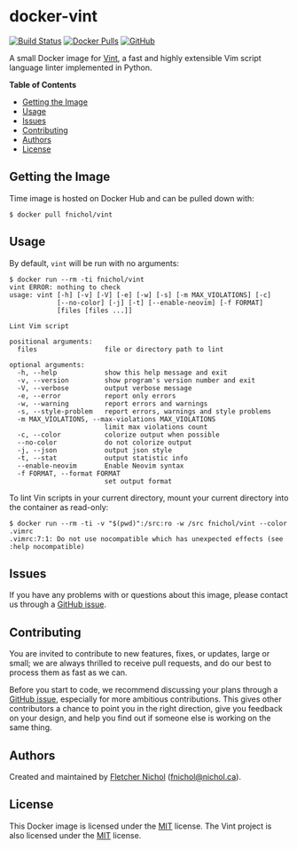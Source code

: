 # docker-vint

[![Build Status][build-badge]][build] [![Docker Pulls][docker-badge]][docker]
[![GitHub][github-badge]][github]

A small Docker image for [Vint][], a fast and highly extensible Vim script
language linter implemented in Python.

**Table of Contents**

<!-- toc -->

- [Getting the Image](#getting-the-image)
- [Usage](#usage)
- [Issues](#issues)
- [Contributing](#contributing)
- [Authors](#authors)
- [License](#license)

<!-- tocstop -->

## Getting the Image

Time image is hosted on Docker Hub and can be pulled down with:

```console
$ docker pull fnichol/vint
```

## Usage

By default, `vint` will be run with no arguments:

```console
$ docker run --rm -ti fnichol/vint
vint ERROR: nothing to check
usage: vint [-h] [-v] [-V] [-e] [-w] [-s] [-m MAX_VIOLATIONS] [-c]
            [--no-color] [-j] [-t] [--enable-neovim] [-f FORMAT]
            [files [files ...]]

Lint Vim script

positional arguments:
  files                 file or directory path to lint

optional arguments:
  -h, --help            show this help message and exit
  -v, --version         show program's version number and exit
  -V, --verbose         output verbose message
  -e, --error           report only errors
  -w, --warning         report errors and warnings
  -s, --style-problem   report errors, warnings and style problems
  -m MAX_VIOLATIONS, --max-violations MAX_VIOLATIONS
                        limit max violations count
  -c, --color           colorize output when possible
  --no-color            do not colorize output
  -j, --json            output json style
  -t, --stat            output statistic info
  --enable-neovim       Enable Neovim syntax
  -f FORMAT, --format FORMAT
                        set output format

```

To lint Vin scripts in your current directory, mount your current directory into
the container as read-only:

```console
$ docker run --rm -ti -v "$(pwd)":/src:ro -w /src fnichol/vint --color .vimrc
.vimrc:7:1: Do not use nocompatible which has unexpected effects (see :help nocompatible)
```

## Issues

If you have any problems with or questions about this image, please contact us
through a [GitHub issue][issues].

## Contributing

You are invited to contribute to new features, fixes, or updates, large or
small; we are always thrilled to receive pull requests, and do our best to
process them as fast as we can.

Before you start to code, we recommend discussing your plans through a [GitHub
issue][issues], especially for more ambitious contributions. This gives other
contributors a chance to point you in the right direction, give you feedback on
your design, and help you find out if someone else is working on the same thing.

## Authors

Created and maintained by [Fletcher Nichol][fnichol] (<fnichol@nichol.ca>).

## License

This Docker image is licensed under the [MIT][license] license. The Vint project
is also licensed under the [MIT][vint-license] license.

[build-badge]: https://api.cirrus-ci.com/github/fnichol/docker-vint.svg
[build]: https://cirrus-ci.com/github/fnichol/docker-vint
[docker-badge]: https://img.shields.io/docker/pulls/fnichol/vint.svg
[docker]: https://hub.docker.com/r/fnichol/vint
[fnichol]: https://github.com/fnichol
[github-badge]: https://img.shields.io/github/tag-date/fnichol/docker-vint.svg
[github]: https://github.com/fnichol/docker-vint
[issues]: https://github.com/fnichol/docker-vint/issues
[license]: https://github.com/fnichol/docker-vint/blob/master/LICENSE.txt
[vint-license]: https://github.com/Kuniwak/vint/blob/master/LICENSE.txt
[vint]: https://github.com/Kuniwak/vint
